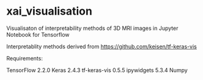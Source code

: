 # xai_visualisation
Visualisaton of interpretability methods of 3D MRI images in Jupyter Notebook for Tensorflow

Interpretablity methods derived from https://github.com/keisen/tf-keras-vis

Requirements:

TensorFlow 2.2.0
Keras 2.4.3
tf-keras-vis 0.5.5
ipywidgets 5.3.4
Numpy



